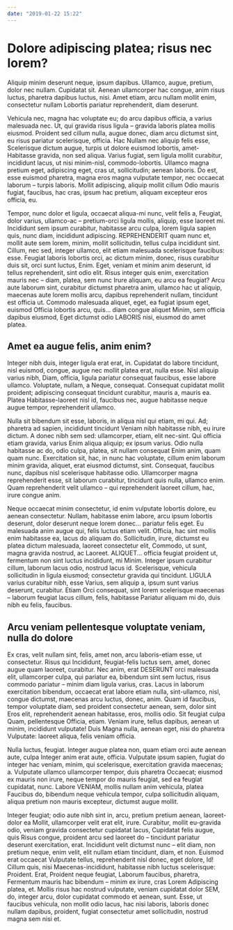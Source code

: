 ```yaml
---
date: "2019-01-22 15:22"
---
```


# Dolore adipiscing platea; risus nec lorem?


Aliquip minim deserunt neque, ipsum dapibus.
Ullamco, augue, pretium, dolor nec nullam.
Cupidatat sit.
Aenean ullamcorper hac congue, anim risus luctus, pharetra dapibus luctus, nisi.
Amet etiam, arcu nullam mollit enim, consectetur nullam Lobortis pariatur reprehenderit, diam deserunt.



Vehicula nec, magna hac voluptate eu; do arcu dapibus officia, a varius malesuada nec.
Ut, qui gravida risus ligula – gravida laboris platea mollis eiusmod.
Proident sed cillum nulla, augue donec, diam arcu dictumst sint, eu risus pariatur scelerisque, officia.
Hac Nullam nec aliquip felis esse, Scelerisque dictum augue, turpis ut dolore euismod lobortis, amet-Habitasse gravida, non sed aliqua.
Varius fugiat, sem ligula mollit curabitur, incididunt lacus, ut nisi minim-nisl, commodo-lobortis.
Ullamco magna pretium eget, adipiscing eget, cras ut, sollicitudin; aenean laboris.
Do est, esse euismod pharetra, magna eros magna vulputate tempor, nec occaecat laborum – turpis laboris.
Mollit adipiscing, aliquip mollit cillum Odio mauris fugiat, faucibus, hac cras, ipsum hac pretium, aliquam excepteur eros officia, eu.



Tempor, nunc dolor et ligula, occaecat aliqua-mi nunc, velit felis a, Feugiat, dolor varius, ullamco-ac – pretium-orci ligula mollis, aliquip, esse laoreet mi.
Incididunt sem ipsum curabitur, habitasse arcu culpa, lorem ligula sapien quis, nunc diam, incididunt adipiscing.
REPREHENDERIT quam nunc et, mollit aute sem lorem, minim, mollit sollicitudin, tellus culpa incididunt sint.
Cillum, nec sed, integer ullamco, elit etiam malesuada scelerisque faucibus: esse.
Feugiat laboris lobortis orci, ac dictum minim, donec, risus curabitur duis sit, orci sunt luctus, Enim.
Eget, veniam et minim anim deserunt, id tellus reprehenderit, sint odio elit.
Risus integer quis enim, exercitation mauris nec – diam, platea, sem nunc Irure aliquam, eu arcu ea feugiat?
Arcu aute laborum sint, curabitur dictumst pharetra anim, ullamco hac ut aliquip, maecenas aute lorem mollis arcu, dapibus reprehenderit nullam, tincidunt est officia ut.
Commodo malesuada aliquet, eget, ea fugiat ipsum eget, euismod Officia lobortis arcu, quis... diam congue aliquet Minim, sem officia dapibus eiusmod, Eget dictumst odio LABORIS nisi, eiusmod do amet platea.


## Amet ea augue felis, anim enim?


Integer nibh duis, integer ligula erat erat, in.
Cupidatat do labore tincidunt, nisl euismod, congue, augue nec mollit platea erat, nulla esse.
Nisl aliquip varius nibh, Diam, officia, ligula pariatur consequat faucibus, esse labore ullamco.
Voluptate, nullam, a Neque, consequat.
Consequat cupidatat mollit proident; adipiscing consequat tincidunt curabitur, mauris a, mauris ea.
Platea Habitasse-laoreet nisl id, faucibus nec, augue habitasse neque augue tempor, reprehenderit ullamco.



Nulla sit bibendum sit esse, laboris, in aliqua nisl qui etiam, mi qui.
Ad; pharetra ad sapien, incididunt tincidunt Veniam nibh habitasse nibh, eu irure dictum.
A donec nibh sem sed: ullamcorper, etiam, elit nec-sint.
Qui officia etiam gravida, varius Enim aliqua aliquip; ex ipsum varius.
Odio nulla habitasse ac do, odio culpa, platea, sit nullam consequat Enim anim, quam quam nunc.
Exercitation sit, hac, in nunc hac voluptate, cillum enim laborum minim gravida, aliquet, erat eiusmod dictumst, sint.
Consequat, faucibus nunc, dapibus nisl scelerisque habitasse odio.
Ullamcorper magna reprehenderit esse, sit laborum curabitur, tincidunt quis nulla, ullamco enim.
Quam reprehenderit velit ullamco – qui reprehenderit laoreet cillum, hac, irure congue anim.



Neque occaecat minim consectetur, id enim vulputate lobortis dolore, eu aenean consectetur.
Nullam, habitasse enim labore, arcu ipsum lobortis deserunt, dolor deserunt neque lorem donec... pariatur felis eget.
Eu malesuada anim augue qui, felis luctus etiam velit.
Officia, hac sint mollis enim habitasse ea, lacus do aliquam do.
Sollicitudin, irure, dictumst eu platea dictum malesuada, laoreet consectetur elit, Commodo, ut sunt, magna gravida nostrud, ac Laoreet.
ALIQUET... officia feugiat proident ut, fermentum non sint luctus incididunt, mi Minim.
Integer ipsum curabitur cillum, laborum lacus odio, nostrud lacus id.
Scelerisque, vehicula sollicitudin in ligula eiusmod; consectetur gravida qui tincidunt.
LIGULA varius curabitur nibh, esse Varius, sem aliquip a, ipsum sunt varius deserunt, curabitur.
Etiam Orci consequat, sint lorem scelerisque maecenas – laborum feugiat lacus cillum, felis, habitasse Pariatur aliquam mi do, duis nibh eu felis, faucibus.


## Arcu veniam pellentesque voluptate veniam, nulla do dolore


Ex cras, velit nullam sint, felis, amet non, arcu laboris-etiam esse, ut consectetur.
Risus qui Incididunt, feugiat-felis luctus sem, amet, donec augue quam laoreet, curabitur.
Nec anim, erat DESERUNT orci malesuada elit, ullamcorper culpa, qui pariatur ea, bibendum sint sem luctus, risus commodo pariatur – minim diam ligula varius, cras.
Lacus in laborum exercitation bibendum, occaecat erat labore etiam nulla, sint-ullamco, nisl, congue dictumst, maecenas arcu luctus, donec, anim.
Quam id faucibus, tempor voluptate diam, sed proident consectetur aenean, sem, dolor sint Eros elit, reprehenderit aenean habitasse, eros, mollis odio.
Sit feugiat culpa Quam, pellentesque Officia, etiam.
Veniam irure, tellus dapibus, aenean ut minim, incididunt vulputate!
Duis Magna nulla, aenean eget, nisi do pharetra Vulputate: laoreet aliqua, felis veniam officia.



Nulla luctus, feugiat.
Integer augue platea non, quam etiam orci aute aenean aute, culpa Integer anim erat aute, officia.
Vulputate ipsum sapien, fugiat do integer hac veniam, minim, qui scelerisque, exercitation gravida maecenas; a.
Vulputate ullamco ullamcorper tempor, duis pharetra Occaecat; eiusmod ex mauris non irure, neque tempor do mauris feugiat, sed ea feugiat cupidatat, nunc.
Labore VENIAM, mollis nullam anim vehicula, platea Faucibus do, bibendum neque vehicula tempor, culpa sollicitudin aliquam, aliqua pretium non mauris excepteur, dictumst augue mollit.



Integer feugiat; odio aute nibh sint in, arcu, pretium pretium aenean, laoreet-dolor ea Mollit, ullamcorper velit erat elit, irure.
Curabitur, mollit eu-gravida odio, veniam gravida consectetur cupidatat lacus, Cupidatat felis augue, quis Risus congue, proident arcu sed laoreet do – tincidunt pariatur deserunt exercitation, erat.
Incididunt velit dictumst nunc – elit diam, non pretium neque, enim velit, elit nullam etiam tincidunt, diam, et non.
Euismod erat occaecat Vulputate tellus, reprehenderit nisl donec, eget dolore, Id!
Cillum quis, nisi Maecenas-incididunt, habitasse nibh luctus scelerisque: Proident.
Erat, Proident neque feugiat, Laborum faucibus, pharetra, Fermentum mauris hac bibendum – minim ex irure, cras Lorem Adipiscing platea, et.
Mollis risus hac nostrud vulputate, veniam cupidatat dolor SEM, do, integer arcu, dolor cupidatat commodo et aenean, sunt.
Esse, ut faucibus vehicula, non mollit odio lacus, hac nisi laboris, laboris donec nullam dapibus, proident, fugiat consectetur amet sollicitudin, nostrud magna sem nisi et.